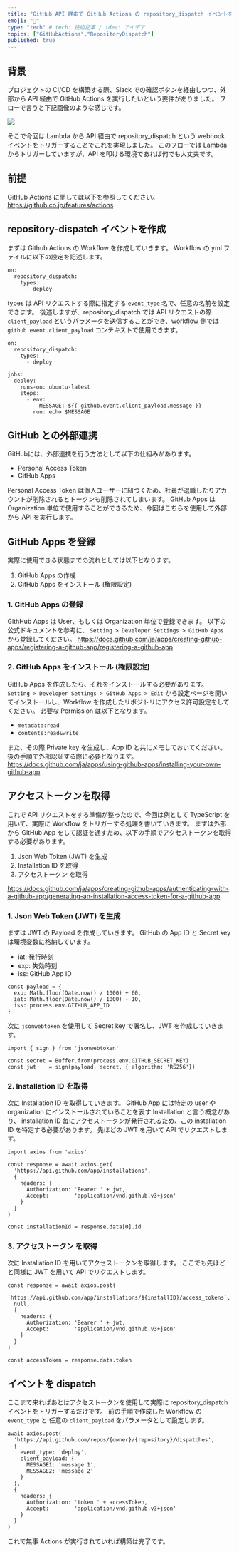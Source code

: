 ```yaml
---
title: "GitHub API 経由で GitHub Actions の repository_dispatch イベントを実行する"
emoji: "📝"
type: "tech" # tech: 技術記事 / idea: アイデア
topics: ["GitHubActions","RepositoryDispatch"]
published: true
---
```


## 背景

プロジェクトの CI/CD を構築する際、Slack での確認ボタンを経由しつつ、外部から API 経由で GitHub Actions を実行したいという要件がありました。
フローで言うと下記画像のような感じです。

![](/images/repository-dispatch/flow.png)

そこで今回は Lambda から API 経由で repository_dispatch という webhook イベントをトリガーすることでこれを実現しました。
このフローでは Lambda からトリガーしていますが、API を叩ける環境であれば何でも大丈夫です。

## 前提

GitHub Actions に関しては以下を参照してください。
https://github.co.jp/features/actions

## repository-dispatch イベントを作成

まずは Github Actions の Workflow を作成していきます。
Workflow の yml ファイルに以下の設定を記述します。
```
on:
  repository_dispatch:
    types:
      - deploy
```
types は API リクエストする際に指定する `event_type` 名で、任意の名前を設定できます。
後述しますが、repository_dispatch では API リクエストの際 `client_payload` というパラメータを送信することができ、workflow 側では `github.event.client_payload` コンテキストで使用できます。
```
on:
  repository_dispatch:
    types:
      - deploy

jobs:
  deploy:
    runs-on: ubuntu-latest
    steps:
      - env:
          MESSAGE: ${{ github.event.client_payload.message }}
        run: echo $MESSAGE
```

## GitHub との外部連携

GitHubには、外部連携を行う方法として以下の仕組みがあります。
- Personal Access Token
- GitHub Apps

Personal Access Token は個人ユーザーに紐づくため、社員が退職したりアカウントが削除されるとトークンも削除されてしまいます。
GitHub Apps は Organization 単位で使用することができるため、今回はこちらを使用して外部から API を実行します。

## GitHub Apps を登録

実際に使用できる状態までの流れとしては以下となります。
1. GitHub Apps の作成
2. GitHub Apps をインストール (権限設定)

### 1. GitHub Apps の登録

GithHub Apps は User、もしくは Organization 単位で登録できます。
以下の公式ドキュメントを参考に、
`Setting > Developer Settings > GitHub Apps`
から登録してください。
https://docs.github.com/ja/apps/creating-github-apps/registering-a-github-app/registering-a-github-app

### 2. GitHub Apps をインストール (権限設定)

GitHub Apps を作成したら、それをインストールする必要があります。
`Setting > Developer Settings > GitHub Apps > Edit`
から設定ページを開いてインストールし、Workflow を作成したリポジトリにアクセス許可設定をしてください。
必要な Permission は以下となります。
- `metadata:read`
- `contents:read&write`

また、その際 Private key を生成し、App ID と共にメモしておいてください。
後の手順で外部認証する際に必要となります。 
https://docs.github.com/ja/apps/using-github-apps/installing-your-own-github-app


## アクセストークンを取得
これで API リクエストをする準備が整ったので、今回は例として TypeScript を用いて、実際に Workflow をトリガーする処理を書いていきます。
まずは外部から GitHub App をして認証を通すため、以下の手順でアクセストークンを取得する必要があります。


1. Json Web Token (JWT) を生成
2. Installation ID を取得
3. アクセストークン を取得

https://docs.github.com/ja/apps/creating-github-apps/authenticating-with-a-github-app/generating-an-installation-access-token-for-a-github-app

### 1. Json Web Token (JWT) を生成

まずは JWT の Payload を作成していきます。
GitHub の App ID と Secret key は環境変数に格納しています。
- iat: 発行時刻
- exp: 失効時刻
- iss: GitHub App ID
```
const payload = {
  exp: Math.floor(Date.now() / 1000) + 60,
  iat: Math.floor(Date.now() / 1000) - 10,
  iss: process.env.GITHUB_APP_ID
}
```

次に `jsonwebtoken` を使用して Secret key で署名し、JWT を作成していきます。
```
import { sign } from 'jsonwebtoken'

const secret = Buffer.from(process.env.GITHUB_SECRET_KEY)
const jwt    = sign(payload, secret, { algorithm: 'RS256'})
```

### 2. Installation ID を取得

次に Installation ID を取得していきます。
GitHub App には特定の user や organization にインストールされていることを表す Installation と言う概念があり、 installation ID 毎にアクセストークンが発行されるため、この installation ID を特定する必要があります。
先ほどの JWT を用いて API でリクエストします。
```
import axios from 'axios'

const response = await axios.get(
  'https://api.github.com/app/installations',
  {
    headers: {
      Authorization: 'Bearer ' + jwt,
      Accept:        'application/vnd.github.v3+json'
    }
  }
)

const installationId = response.data[0].id
```

### 3. アクセストークン を取得

次に Installation ID を用いてアクセストークンを取得します。
ここでも先ほどと同様に JWT を用いて API でリクエストします。
```
const response = await axios.post(
  `https://api.github.com/app/installations/${installID}/access_tokens`,
  null,
  {
    headers: {
      Authorization: 'Bearer ' + jwt,
      Accept:        'application/vnd.github.v3+json'
    }
  }
)

const accessToken = response.data.token
```

## イベントを dispatch

ここまで来ればあとはアクセストークンを使用して実際に repository_dispatch イベントをトリガーするだけです。
前の手順で作成した Workflow の `event_type` と 任意の `client_payload` をパラメータとして設定します。
```
await axios.post(
  'https://api.github.com/repos/{owner}/{repository}/dispatches',
  {
    event_type: 'deploy',
    client_payload: {
      MESSAGE1: 'message 1',
      MESSAGE2: 'message 2'
    }
  },
  {
    headers: {
      Authorization: 'token ' + accessToken,
      Accept:        'application/vnd.github.v3+json'
    }
  }
)
```

これで無事 Actions が実行されていれば構築は完了です。
